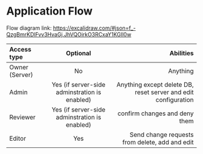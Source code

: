 # Application Flow

Flow diagram link: https://excalidraw.com/#json=f_-QzgBmrKDlFvv3HvaGj,JhVQOirkO3RCxaY1KGIl0w

| Access type      | Optional        | Abilities
| :--              | :--:            | --:
| Owner (Server)   | No                                                        | Anything
| Admin            | Yes (if server-side adminstration is enabled)             | Anything except delete DB, reset server and edit configuration
| Reviewer         | Yes (if server-side adminstration is enabled)             | confirm changes and deny them
| Editor           | Yes                                                       | Send change requests from delete, add and edit

